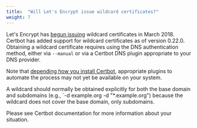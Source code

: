 ```yaml
---
title:  "Will Let's Encrypt issue wildcard certificates?"
weight: 7
---
```


Let's Encrypt has [begun issuing](https://community.letsencrypt.org/t/acme-v2-and-wildcard-certificate-support-is-live/55579) wildcard certificates in March 2018. Certbot has added support for wildcard certificates as of version 0.22.0. Obtaining a wildcard certificate requires using the DNS authentication method, either via `--manual` or via a Certbot DNS plugin appropriate to your DNS provider.

Note that [depending how you install Certbot](https://community.letsencrypt.org/t/getting-wildcard-certificates-with-certbot/56285), appropriate plugins to automate the process may not yet be available on your system.

A wildcard should normally be obtained explicitly for both the base domain and subdomains (e.g., `-d example.org -d "*.example.org") because the wildcard does not cover the base domain, only subdomains.

Please see Certbot documentation for more information about your situation.

